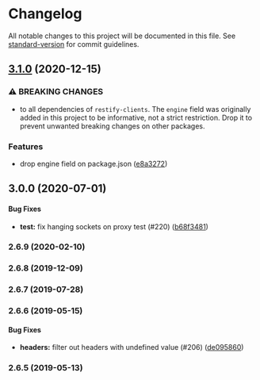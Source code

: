 # Changelog

All notable changes to this project will be documented in this file. See [standard-version](https://github.com/conventional-changelog/standard-version) for commit guidelines.

## [3.1.0](https://github.com/restify/clients/compare/v3.0.0...v3.1.0) (2020-12-15)


### ⚠ BREAKING CHANGES

* to all dependencies of `restify-clients`. The `engine`
field was originally added in this project to be informative, not a
strict restriction. Drop it to prevent unwanted breaking changes on
other packages.

### Features

* drop engine field on package.json ([e8a3272](https://github.com/restify/clients/commit/e8a327293c119b051e607bf7ad01f38fa5458f6c))

<a name="3.0.0"></a>
## 3.0.0 (2020-07-01)


#### Bug Fixes

* **test:** fix hanging sockets on proxy test (#220) ([b68f3481](https://github.com/restify/clients.git/commit/b68f3481))


<a name="2.6.9"></a>
### 2.6.9 (2020-02-10)


<a name="2.6.8"></a>
### 2.6.8 (2019-12-09)


<a name="2.6.7"></a>
### 2.6.7 (2019-07-28)


<a name="2.6.6"></a>
### 2.6.6 (2019-05-15)


#### Bug Fixes

* **headers:** filter out headers with undefined value (#206) ([de095860](https://github.com/restify/clients.git/commit/de095860))


<a name="2.6.5"></a>
### 2.6.5 (2019-05-13)
